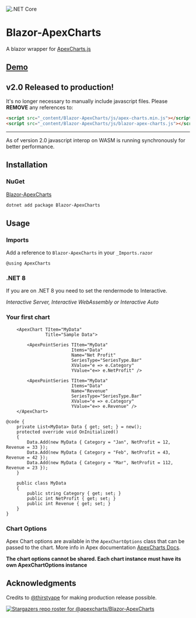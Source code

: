 

![.NET Core](https://github.com/joadan/Blazor-ApexCharts/workflows/.NET%20Core/badge.svg?branch=master)



# Blazor-ApexCharts
A blazor wrapper for [ApexCharts.js](https://apexcharts.com/)
## [Demo](https://apexcharts.github.io/Blazor-ApexCharts)


## v2.0 Released to production!
It's no longer necessary to manually include javascript files. 
Please **REMOVE** any references to:  

```html
<script src="_content/Blazor-ApexCharts/js/apex-charts.min.js"></script>
<script src="_content/Blazor-ApexCharts/js/blazor-apex-charts.js"></script>
```
---

As of version 2.0 javascript interop on WASM is running synchronously for better performance. 


## Installation
### NuGet
[Blazor-ApexCharts](https://www.nuget.org/packages/Blazor-ApexCharts/)

```bash
dotnet add package Blazor-ApexCharts
```

## Usage

### Imports
Add a reference to `Blazor-ApexCharts` in your `_Imports.razor`
```razor
@using ApexCharts
```

### .NET 8
If you are on .NET 8 you need to set the rendermode to Interactive.

*Interactive Server, Interactive WebAssembly or Interactive Auto*


### Your first chart
```razor
    <ApexChart TItem="MyData"
               Title="Sample Data">

        <ApexPointSeries TItem="MyData"
                         Items="Data"
                         Name="Net Profit"
                         SeriesType="SeriesType.Bar"
                         XValue="e => e.Category"
                         YValue="e=> e.NetProfit" />

        <ApexPointSeries TItem="MyData"
                         Items="Data"
                         Name="Revenue"
                         SeriesType="SeriesType.Bar"
                         XValue="e => e.Category"
                         YValue="e=> e.Revenue" />
    </ApexChart>
    
@code {
    private List<MyData> Data { get; set; } = new();
    protected override void OnInitialized()
    {
        Data.Add(new MyData { Category = "Jan", NetProfit = 12, Revenue = 33 });
        Data.Add(new MyData { Category = "Feb", NetProfit = 43, Revenue = 42 });
        Data.Add(new MyData { Category = "Mar", NetProfit = 112, Revenue = 23 });
    }

    public class MyData
    {
        public string Category { get; set; }
        public int NetProfit { get; set; }
        public int Revenue { get; set; }
    }
}
```


### Chart Options
Apex Chart options are available in the `ApexChartOptions` class that can be passed to the chart. More info in Apex documentation [ApexCharts Docs](https://apexcharts.com/docs/options/).

**The chart options cannot be shared.  Each chart instance must have its own ApexChartOptions instance**

## Acknowledgments
Credits to [@thirstyape](https://github.com/thirstyape) for making production release possible.


[![Stargazers repo roster for @apexcharts/Blazor-ApexCharts](https://reporoster.com/stars/dark/apexcharts/Blazor-ApexCharts)](https://github.com/apexcharts/Blazor-ApexCharts/stargazers)

